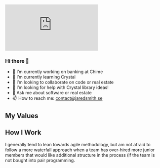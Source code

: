 ![image title](https://matomo.netstitch.se/matomo.php?idsite=3&amp;rec=1&amp;action_name=Profile)

### Hi there 👋

- 🔭 I’m currently working on banking at Chime
- 🌱 I’m currently learning Crystal
- 👯 I’m looking to collaborate on code or real estate
- 🤔 I’m looking for help with Crystal library ideas!
- 💬 Ask me about software or real estate
- 📫 How to reach me: contact@jaredsmith.se

## My Values

## How I Work
I generally tend to lean towards agile methodology, but am not afraid to follow a more waterfall approach when a team has over-hired more junior members that would like additional structure in the process (if the team is not bought into pair programming.
